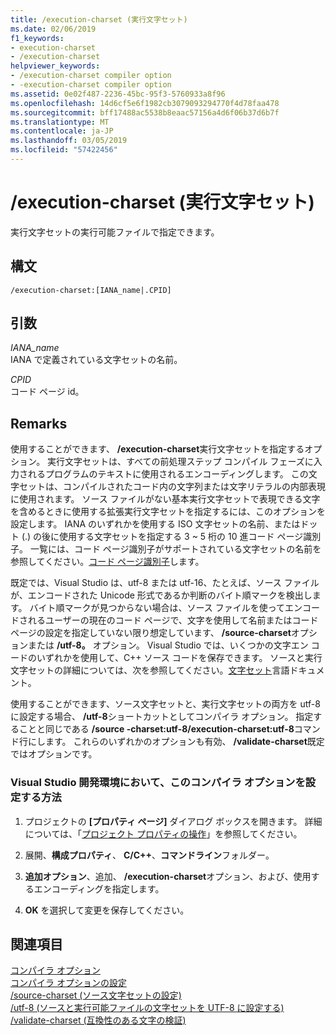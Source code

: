 ```yaml
---
title: /execution-charset (実行文字セット)
ms.date: 02/06/2019
f1_keywords:
- execution-charset
- /execution-charset
helpviewer_keywords:
- /execution-charset compiler option
- -execution-charset compiler option
ms.assetid: 0e02f487-2236-45bc-95f3-5760933a8f96
ms.openlocfilehash: 14d6cf5e6f1982cb3079093294770f4d78faa478
ms.sourcegitcommit: bff17488ac5538b8eaac57156a4d6f06b37d6b7f
ms.translationtype: MT
ms.contentlocale: ja-JP
ms.lasthandoff: 03/05/2019
ms.locfileid: "57422456"
---
```

# <a name="execution-charset-set-execution-character-set"></a>/execution-charset (実行文字セット)

実行文字セットの実行可能ファイルで指定できます。

## <a name="syntax"></a>構文

```
/execution-charset:[IANA_name|.CPID]
```

## <a name="arguments"></a>引数

*IANA_name*<br/>
IANA で定義されている文字セットの名前。

*CPID*<br/>
コード ページ id。

## <a name="remarks"></a>Remarks

使用することができます、 **/execution-charset**実行文字セットを指定するオプション。 実行文字セットは、すべての前処理ステップ コンパイル フェーズに入力されるプログラムのテキストに使用されるエンコーディングします。 この文字セットは、コンパイルされたコード内の文字列または文字リテラルの内部表現に使用されます。 ソース ファイルがない基本実行文字セットで表現できる文字を含めるときに使用する拡張実行文字セットを指定するには、このオプションを設定します。 IANA のいずれかを使用する ISO 文字セットの名前、またはドット (.) の後に使用する文字セットを指定する 3 ~ 5 桁の 10 進コード ページ識別子。 一覧には、コード ページ識別子がサポートされている文字セットの名前を参照してください。[コード ページ識別子](/windows/desktop/Intl/code-page-identifiers)します。

既定では、Visual Studio は、utf-8 または utf-16、たとえば、ソース ファイルが、エンコードされた Unicode 形式であるか判断のバイト順マークを検出します。 バイト順マークが見つからない場合は、ソース ファイルを使ってエンコードされるユーザーの現在のコード ページで、文字を使用して名前またはコード ページの設定を指定していない限り想定しています、 **/source-charset**オプションまたは **/utf-8。** オプション。 Visual Studio では、いくつかの文字エン コードのいずれかを使用して、C++ ソース コードを保存できます。 ソースと実行文字セットの詳細については、次を参照してください。[文字セット](../../cpp/character-sets.md)言語ドキュメント。

使用することができます、ソース文字セットと、実行文字セットの両方を utf-8 に設定する場合、 **/utf-8**ショートカットとしてコンパイラ オプション。 指定することと同じである **/source -charset:utf-8/execution-charset:utf-8**コマンド行にします。 これらのいずれかのオプションも有効、 **/validate-charset**既定ではオプションです。

### <a name="to-set-this-compiler-option-in-the-visual-studio-development-environment"></a>Visual Studio 開発環境において、このコンパイラ オプションを設定する方法

1. プロジェクトの **[プロパティ ページ]** ダイアログ ボックスを開きます。 詳細については、「[プロジェクト プロパティの操作](../../ide/working-with-project-properties.md)」を参照してください。

1. 展開、**構成プロパティ**、 **C/C++**、**コマンドライン**フォルダー。

1. **追加オプション**、追加、 **/execution-charset**オプション、および、使用するエンコーディングを指定します。

1. **OK** を選択して変更を保存してください。

## <a name="see-also"></a>関連項目

[コンパイラ オプション](../../build/reference/compiler-options.md)<br/>
[コンパイラ オプションの設定](../../build/reference/setting-compiler-options.md)<br/>
[/source-charset (ソース文字セットの設定)](../../build/reference/source-charset-set-source-character-set.md)<br/>
[/utf-8 (ソースと実行可能ファイルの文字セットを UTF-8 に設定する)](../../build/reference/utf-8-set-source-and-executable-character-sets-to-utf-8.md)<br/>
[/validate-charset (互換性のある文字の検証)](../../build/reference/validate-charset-validate-for-compatible-characters.md)
